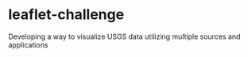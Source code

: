# leaflet-challenge
Developing a way to visualize USGS data utilizing multiple sources and applications
